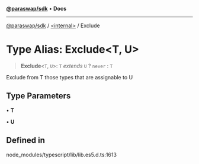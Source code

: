 [**@paraswap/sdk**](../../README.md) • **Docs**

***

[@paraswap/sdk](../../globals.md) / [\<internal\>](../README.md) / Exclude

# Type Alias: Exclude\<T, U\>

> **Exclude**\<`T`, `U`\>: `T` *extends* `U` ? `never` : `T`

Exclude from T those types that are assignable to U

## Type Parameters

• **T**

• **U**

## Defined in

node\_modules/typescript/lib/lib.es5.d.ts:1613

